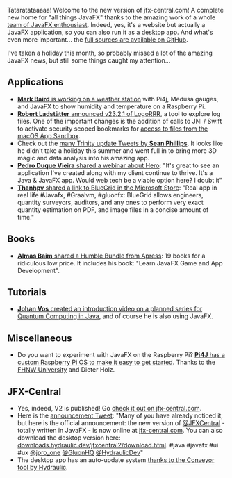 Tataratataaaaa! Welcome to the new version of jfx-central.com! A complete new home for "all things JavaFX" thanks to the amazing work of a whole [team of JavaFX enthousiast](https://www.jfx-central.com/team). Indeed, yes, it's a website but actually a JavaFX application, so you can also run it as a desktop app. And what's even more important... the [full sources are available on GitHub](https://github.com/dlemmermann/jfxcentral2).

I've taken a holiday this month, so probably missed a lot of the amazing JavaFX news, but still some things caught my attention...

## Applications

* [**Mark Baird** is working on a weather station](https://github.com/mbcoder/weather-station) with Pi4j, Medusa gauges, and JavaFX to show humidity and temperature on a Raspberry Pi.
* [**Robert Ladstätter** announced v23.2.1 of LogoRRR](https://github.com/rladstaetter/LogoRRR/releases/tag/23.2.1), a tool to explore log files. One of the important changes is the addition of calls to JNI / Swift to activate security scoped bookmarks for [access to files from the macOS App Sandbox](https://developer.apple.com/documentation/security/app_sandbox/accessing_files_from_the_macos_app_sandbox).
* Check out the [many Trinity update Tweets by **Sean Phillips**](https://twitter.com/search?q=%40seanmiphillips%20trinity&src=typed_query&f=live). It looks like he didn't take a holiday this summer and went full in to bring more 3D magic and data analysis into his amazing app.
* [**Pedro Duque Vieira** shared a webinar about Hero](https://twitter.com/P_Duke/status/1692525012446572670?s=20): "It's great to see an application I've created along with my client continue to thrive. It's a Java & JavaFX app. Would web tech be a viable option here? I doubt it"
* [**Thanhpv** shared a link to BlueGrid in the Microsoft Store](https://twitter.com/realThanhpv/status/1689464542181400578?s=20): "Real app in real life #Javafx, #Graalvm, #gluonfx: BlueGrid allows engineers, quantity surveyors, auditors, and any ones to perform very exact quantity estimation on PDF, and image files in a concise amount of time."

## Books

* [**Almas Baim** shared a Humble Bundle from Apress](https://twitter.com/AlmasBaim/status/1694403771772588213): 19 books for a ridiculous low price. It includes his book: "Learn JavaFX Game and App Development".

## Tutorials

* [**Johan Vos** created an introduction video on a planned series for Quantum Computing in Java](https://mastodon.social/@johanvos/110886627253715612), and of course he is also using JavaFX.

## Miscellaneous

* Do you want to experiment with JavaFX on the Raspberry Pi? [**Pi4J** has a custom Raspberry Pi OS to make it easy to get started](https://foojay.social/@pi4j/110808004449229039). Thanks to the [FHNW University](https://www.fhnw.ch) and Dieter Holz.

## JFX-Central

* Yes, indeed, V2 is published! Go [check it out on jfx-central.com](https://www.jfx-central.com/).
* Here is the [announcement Tweet](https://twitter.com/jfxcentral/status/1692509973933105392): "Many of you have already noticed it, but here is the official announcement: the new version of [@JFXCentral](https://twitter.com/jfxcentral) - totally written in JavaFX - is now online at [jfx-central.com](http://jfx-central.com). You can also download the desktop version here: [downloads.hydraulic.dev/jfxcentral2/download.html](https://downloads.hydraulic.dev/jfxcentral2/download.html). #java #javafx #ui #ux [@jpro_one](https://twitter.com/jpro_one) [@GluonHQ](https://twitter.com/GluonHQ) [@HydraulicDev](https://twitter.com/HydraulicDev)"
* The desktop app has an auto-update system [thanks to the Conveyor tool by Hydraulic](https://twitter.com/dlemmermann/status/1693738821739790659).
